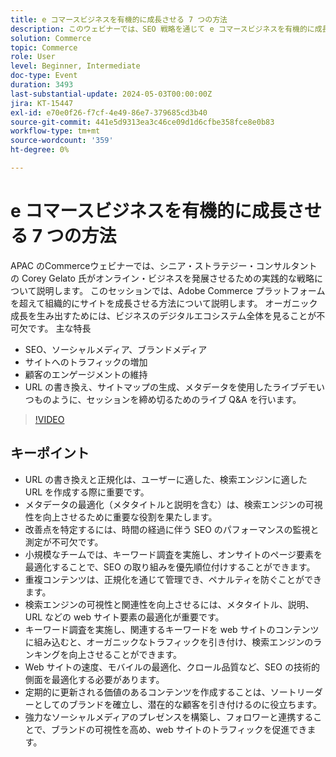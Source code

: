 ```yaml
---
title: e コマースビジネスを有機的に成長させる 7 つの方法
description: このウェビナーでは、SEO 戦略を通じて e コマースビジネスを有機的に成長させるための貴重なインサイトと実践的なヒントを提供しました。 戦略は、Web サイトの最適化、キーワード調査、技術的な SEO の改善、コンテンツの作成、ソーシャルメディアのプレゼンス、顧客満足度、マーケティングチャネルの多様化など、様々な側面をカバーしていました。 参加者は、Adobe Commerceのプラットフォーム内のネイティブ機能を紹介され、今後のAdobe Summitに参加して、さらに学習する機会を得ることが推奨されました。 全体的に、このウェビナーでは、e コマース業界での長期的な成功を達成するための一貫した取り組みと適応性の重要性を強調しました。
solution: Commerce
topic: Commerce
role: User
level: Beginner, Intermediate
doc-type: Event
duration: 3493
last-substantial-update: 2024-05-03T00:00:00Z
jira: KT-15447
exl-id: e70e0f26-f7cf-4e49-86e7-379685cd3b40
source-git-commit: 441e5d9313ea3c46ce09d1d6cfbe358fce8e0b83
workflow-type: tm+mt
source-wordcount: '359'
ht-degree: 0%

---
```


# e コマースビジネスを有機的に成長させる 7 つの方法

APAC のCommerceウェビナーでは、シニア・ストラテジー・コンサルタントの Corey Gelato 氏がオンライン・ビジネスを発展させるための実践的な戦略について説明します。 このセッションでは、Adobe Commerce プラットフォームを超えて組織的にサイトを成長させる方法について説明します。 オーガニック成長を生み出すためには、ビジネスのデジタルエコシステム全体を見ることが不可欠です。 主な特長

* SEO、ソーシャルメディア、ブランドメディア
* サイトへのトラフィックの増加
* 顧客のエンゲージメントの維持
* URL の書き換え、サイトマップの生成、メタデータを使用したライブデモいつものように、セッションを締め切るためのライブ Q&amp;A を行います。

>[!VIDEO](https://video.tv.adobe.com/v/3428817/?learn=on)

## キーポイント

* URL の書き換えと正規化は、ユーザーに適した、検索エンジンに適した URL を作成する際に重要です。
* メタデータの最適化（メタタイトルと説明を含む）は、検索エンジンの可視性を向上させるために重要な役割を果たします。
* 改善点を特定するには、時間の経過に伴う SEO のパフォーマンスの監視と測定が不可欠です。
* 小規模なチームでは、キーワード調査を実施し、オンサイトのページ要素を最適化することで、SEO の取り組みを優先順位付けすることができます。
* 重複コンテンツは、正規化を通じて管理でき、ペナルティを防ぐことができます。
* 検索エンジンの可視性と関連性を向上させるには、メタタイトル、説明、URL などの web サイト要素の最適化が重要です。
* キーワード調査を実施し、関連するキーワードを web サイトのコンテンツに組み込むと、オーガニックなトラフィックを引き付け、検索エンジンのランキングを向上させることができます。
* Web サイトの速度、モバイルの最適化、クロール品質など、SEO の技術的側面を最適化する必要があります。
* 定期的に更新される価値のあるコンテンツを作成することは、ソートリーダーとしてのブランドを確立し、潜在的な顧客を引き付けるのに役立ちます。
* 強力なソーシャルメディアのプレゼンスを構築し、フォロワーと連携することで、ブランドの可視性を高め、web サイトのトラフィックを促進できます。
